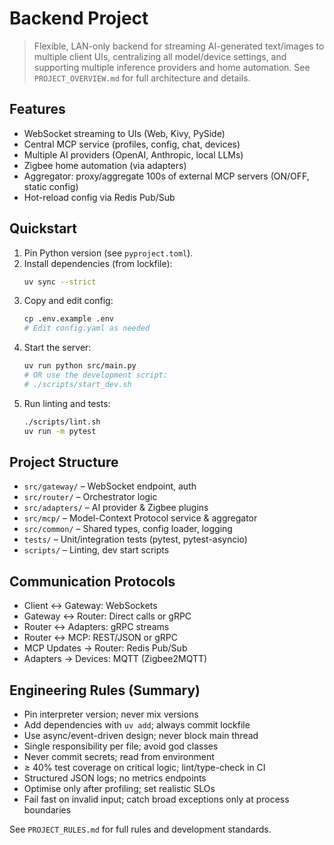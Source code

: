 
# Backend Project

> Flexible, LAN-only backend for streaming AI-generated text/images to multiple client UIs, centralizing all model/device settings, and supporting multiple inference providers and home automation. See `PROJECT_OVERVIEW.md` for full architecture and details.

## Features
- WebSocket streaming to UIs (Web, Kivy, PySide)
- Central MCP service (profiles, config, chat, devices)
- Multiple AI providers (OpenAI, Anthropic, local LLMs)
- Zigbee home automation (via adapters)
- Aggregator: proxy/aggregate 100s of external MCP servers (ON/OFF, static config)
- Hot-reload config via Redis Pub/Sub

## Quickstart
1. Pin Python version (see `pyproject.toml`).
2. Install dependencies (from lockfile):
   ```bash
   uv sync --strict
   ```
3. Copy and edit config:
   ```bash
   cp .env.example .env
   # Edit config.yaml as needed
   ```
4. Start the server:
   ```bash
   uv run python src/main.py
   # OR use the development script:
   # ./scripts/start_dev.sh
   ```
5. Run linting and tests:
   ```bash
   ./scripts/lint.sh
   uv run -m pytest
   ```

## Project Structure
- `src/gateway/`   – WebSocket endpoint, auth
- `src/router/`    – Orchestrator logic
- `src/adapters/`  – AI provider & Zigbee plugins
- `src/mcp/`       – Model-Context Protocol service & aggregator
- `src/common/`    – Shared types, config loader, logging
- `tests/`         – Unit/integration tests (pytest, pytest-asyncio)
- `scripts/`       – Linting, dev start scripts

## Communication Protocols
- Client ↔ Gateway: WebSockets
- Gateway ↔ Router: Direct calls or gRPC
- Router ↔ Adapters: gRPC streams
- Router ↔ MCP: REST/JSON or gRPC
- MCP Updates → Router: Redis Pub/Sub
- Adapters → Devices: MQTT (Zigbee2MQTT)

## Engineering Rules (Summary)
- Pin interpreter version; never mix versions
- Add dependencies with `uv add`; always commit lockfile
- Use async/event-driven design; never block main thread
- Single responsibility per file; avoid god classes
- Never commit secrets; read from environment
- ≥ 40% test coverage on critical logic; lint/type-check in CI
- Structured JSON logs; no metrics endpoints
- Optimise only after profiling; set realistic SLOs
- Fail fast on invalid input; catch broad exceptions only at process boundaries

See `PROJECT_RULES.md` for full rules and development standards.
